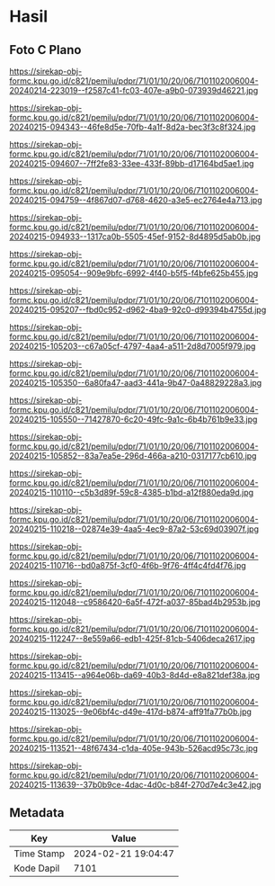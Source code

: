 # Hasil

## Foto C Plano

https://sirekap-obj-formc.kpu.go.id/c821/pemilu/pdpr/71/01/10/20/06/7101102006004-20240214-223019--f2587c41-fc03-407e-a9b0-073939d46221.jpg

https://sirekap-obj-formc.kpu.go.id/c821/pemilu/pdpr/71/01/10/20/06/7101102006004-20240215-094343--46fe8d5e-70fb-4a1f-8d2a-bec3f3c8f324.jpg

https://sirekap-obj-formc.kpu.go.id/c821/pemilu/pdpr/71/01/10/20/06/7101102006004-20240215-094607--7ff2fe83-33ee-433f-89bb-d17164bd5ae1.jpg

https://sirekap-obj-formc.kpu.go.id/c821/pemilu/pdpr/71/01/10/20/06/7101102006004-20240215-094759--4f867d07-d768-4620-a3e5-ec2764e4a713.jpg

https://sirekap-obj-formc.kpu.go.id/c821/pemilu/pdpr/71/01/10/20/06/7101102006004-20240215-094933--1317ca0b-5505-45ef-9152-8d4895d5ab0b.jpg

https://sirekap-obj-formc.kpu.go.id/c821/pemilu/pdpr/71/01/10/20/06/7101102006004-20240215-095054--909e9bfc-6992-4f40-b5f5-f4bfe625b455.jpg

https://sirekap-obj-formc.kpu.go.id/c821/pemilu/pdpr/71/01/10/20/06/7101102006004-20240215-095207--fbd0c952-d962-4ba9-92c0-d99394b4755d.jpg

https://sirekap-obj-formc.kpu.go.id/c821/pemilu/pdpr/71/01/10/20/06/7101102006004-20240215-105203--c67a05cf-4797-4aa4-a511-2d8d7005f979.jpg

https://sirekap-obj-formc.kpu.go.id/c821/pemilu/pdpr/71/01/10/20/06/7101102006004-20240215-105350--6a80fa47-aad3-441a-9b47-0a48829228a3.jpg

https://sirekap-obj-formc.kpu.go.id/c821/pemilu/pdpr/71/01/10/20/06/7101102006004-20240215-105550--71427870-6c20-49fc-9a1c-6b4b761b9e33.jpg

https://sirekap-obj-formc.kpu.go.id/c821/pemilu/pdpr/71/01/10/20/06/7101102006004-20240215-105852--83a7ea5e-296d-466a-a210-0317177cb610.jpg

https://sirekap-obj-formc.kpu.go.id/c821/pemilu/pdpr/71/01/10/20/06/7101102006004-20240215-110110--c5b3d89f-59c8-4385-b1bd-a12f880eda9d.jpg

https://sirekap-obj-formc.kpu.go.id/c821/pemilu/pdpr/71/01/10/20/06/7101102006004-20240215-110218--02874e39-4aa5-4ec9-87a2-53c69d03907f.jpg

https://sirekap-obj-formc.kpu.go.id/c821/pemilu/pdpr/71/01/10/20/06/7101102006004-20240215-110716--bd0a875f-3cf0-4f6b-9f76-4ff4c4fd4f76.jpg

https://sirekap-obj-formc.kpu.go.id/c821/pemilu/pdpr/71/01/10/20/06/7101102006004-20240215-112048--c9586420-6a5f-472f-a037-85bad4b2953b.jpg

https://sirekap-obj-formc.kpu.go.id/c821/pemilu/pdpr/71/01/10/20/06/7101102006004-20240215-112247--8e559a66-edb1-425f-81cb-5406deca2617.jpg

https://sirekap-obj-formc.kpu.go.id/c821/pemilu/pdpr/71/01/10/20/06/7101102006004-20240215-113415--a964e06b-da69-40b3-8d4d-e8a821def38a.jpg

https://sirekap-obj-formc.kpu.go.id/c821/pemilu/pdpr/71/01/10/20/06/7101102006004-20240215-113025--9e06bf4c-d49e-417d-b874-aff91fa77b0b.jpg

https://sirekap-obj-formc.kpu.go.id/c821/pemilu/pdpr/71/01/10/20/06/7101102006004-20240215-113521--48f67434-c1da-405e-943b-526acd95c73c.jpg

https://sirekap-obj-formc.kpu.go.id/c821/pemilu/pdpr/71/01/10/20/06/7101102006004-20240215-113639--37b0b9ce-4dac-4d0c-b84f-270d7e4c3e42.jpg


## Metadata

| Key        | Value               |
| ---------- | ------------------- |
| Time Stamp | 2024-02-21 19:04:47 |
| Kode Dapil | 7101                |



